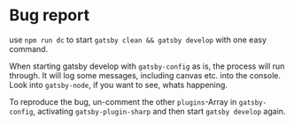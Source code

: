 # Bug report

use `npm run dc` to start `gatsby clean && gatsby develop` with one easy command.

When starting gatsby develop with `gatsby-config` as is, the process will run through. It will log some messages, including canvas etc. into the console.
Look into `gatsby-node`, if you want to see, whats happening.

To reproduce the bug, un-comment the other `plugins`-Array in `gatsby-config`, activating `gatsby-plugin-sharp` and then start `gatsby develop` again.
